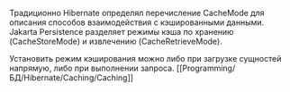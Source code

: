 Традиционно Hibernate определял перечисление CacheMode для описания способов взаимодействия с кэшированными данными. Jakarta Persistence разделяет режимы кэша по хранению (CacheStoreMode) и извлечению (CacheRetrieveMode).

Установить режим кэширования можно либо при загрузке сущностей напрямую, либо при выполнении запроса.
[[Programming/БД/Hibernate/Caching/Caching]]